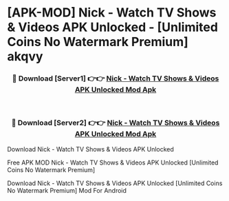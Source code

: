 # [APK-MOD] Nick - Watch TV Shows & Videos APK Unlocked - [Unlimited Coins No Watermark Premium] akqvy



<div align="center">
<h3>🔴 Download [Server1] 👉👉 <a href="https://momento.my/?title=Nick_-_Watch_TV_Shows_&_Videos_APK_Unlocked">Nick - Watch TV Shows & Videos APK Unlocked Mod Apk</a></h3><br>

<h3>🔴 Download [Server2] 👉👉 <a href="https://momento.my/?title=Nick_-_Watch_TV_Shows_&_Videos_APK_Unlocked">Nick - Watch TV Shows & Videos APK Unlocked Mod Apk</a></h3>
</div>



Download Nick - Watch TV Shows & Videos APK Unlocked 

Free APK MOD Nick - Watch TV Shows & Videos APK Unlocked [Unlimited Coins No Watermark Premium]

Download Nick - Watch TV Shows & Videos APK Unlocked [Unlimited Coins No Watermark Premium] Mod For Android
